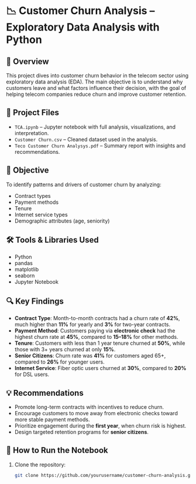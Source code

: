 
# 📉 Customer Churn Analysis – Exploratory Data Analysis with Python

## 🧠 Overview
This project dives into customer churn behavior in the telecom sector using exploratory data analysis (EDA). The main objective is to understand why customers leave and what factors influence their decision, with the goal of helping telecom companies reduce churn and improve customer retention.

## 📂 Project Files
- `TCA.ipynb` – Jupyter notebook with full analysis, visualizations, and interpretation.
- `Customer Churn.csv` – Cleaned dataset used in the analysis.
- `Teco Customer Churn Analysys.pdf` – Summary report with insights and recommendations.

## 🎯 Objective
To identify patterns and drivers of customer churn by analyzing:
- Contract types
- Payment methods
- Tenure
- Internet service types
- Demographic attributes (age, seniority)

## 🛠 Tools & Libraries Used
- Python
- pandas
- matplotlib
- seaborn
- Jupyter Notebook

## 🔍 Key Findings
- **Contract Type**: Month-to-month contracts had a churn rate of **42%**, much higher than **11%** for yearly and **3%** for two-year contracts.
- **Payment Method**: Customers paying via **electronic check** had the highest churn rate at **45%**, compared to **15–18%** for other methods.
- **Tenure**: Customers with less than 1 year tenure churned at **50%**, while those with 3+ years churned at only **15%**.
- **Senior Citizens**: Churn rate was **41%** for customers aged 65+, compared to **26%** for younger users.
- **Internet Service**: Fiber optic users churned at **30%**, compared to **20%** for DSL users.

## 💡 Recommendations
- Promote long-term contracts with incentives to reduce churn.
- Encourage customers to move away from electronic checks toward more stable payment methods.
- Prioritize engagement during the **first year**, when churn risk is highest.
- Design targeted retention programs for **senior citizens**.

## 📌 How to Run the Notebook
1. Clone the repository:
   ```bash
   git clone https://github.com/yourusername/customer-churn-analysis.git
